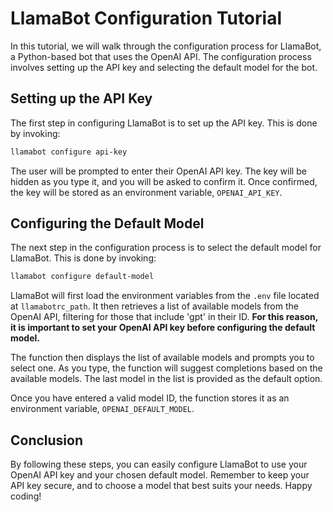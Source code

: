 # LlamaBot Configuration Tutorial

In this tutorial, we will walk through the configuration process for LlamaBot, a Python-based bot that uses the OpenAI API. The configuration process involves setting up the API key and selecting the default model for the bot.

## Setting up the API Key

The first step in configuring LlamaBot is to set up the API key. This is done by invoking:

```bash
llamabot configure api-key
```

The user will be prompted to enter their OpenAI API key. The key will be hidden as you type it, and you will be asked to confirm it. Once confirmed, the key will be stored as an environment variable, `OPENAI_API_KEY`.

## Configuring the Default Model

The next step in the configuration process is to select the default model for LlamaBot. This is done by invoking:

```bash
llamabot configure default-model
```

LlamaBot will first load the environment variables from the `.env` file located at `llamabotrc_path`. It then retrieves a list of available models from the OpenAI API, filtering for those that include 'gpt' in their ID. **For this reason, it is important to set your OpenAI API key before configuring the default model.**

The function then displays the list of available models and prompts you to select one. As you type, the function will suggest completions based on the available models. The last model in the list is provided as the default option.

Once you have entered a valid model ID, the function stores it as an environment variable, `OPENAI_DEFAULT_MODEL`.

## Conclusion

By following these steps, you can easily configure LlamaBot to use your OpenAI API key and your chosen default model. Remember to keep your API key secure, and to choose a model that best suits your needs. Happy coding!
